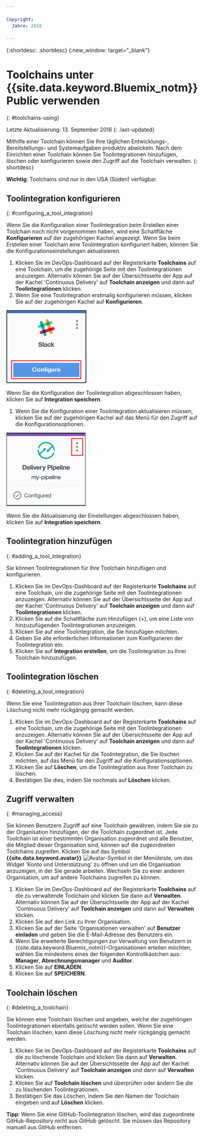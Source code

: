 ```yaml
---

Copyright:
  Jahre: 2016

---
```


{:shortdesc: .shortdesc}
{:new_window: target="_blank"}

# Toolchains unter {{site.data.keyword.Bluemix_notm}} Public verwenden
{: #toolchains-using}

Letzte Aktualisierung: 13. September 2016
{: .last-updated}

Mithilfe einer Toolchain können Sie Ihre täglichen Entwicklungs-, Bereitstellungs- und Systemaufgaben produktiv abwickeln. Nach dem Einrichten einer Toolchain können Sie Toolintegrationen hinzufügen, löschen oder konfigurieren sowie den Zugriff auf die Toolchain verwalten.
{: shortdesc}

**Wichtig**: Toolchains sind nur in den USA (Süden) verfügbar. 

## Toolintegration konfigurieren
{: #configuring_a_tool_integration}

Wenn Sie die Konfiguration einer Toolintegration beim Erstellen einer Toolchain noch nicht vorgenommen haben, wird eine Schaltfläche **Konfigurieren** auf der zugehörigen Kachel angezeigt. Wenn Sie beim Erstellen einer Toolchain eine Toolintegration konfiguriert haben, können Sie die Konfigurationseinstellungen aktualisieren. 

1. Klicken Sie im DevOps-Dashboard auf der Registerkarte **Toolchains** auf eine Toolchain, um die zugehörige Seite mit den Toolintegrationen anzuzeigen. Alternativ können Sie auf der Übersichtsseite der App auf der Kachel 'Continuous Delivery' auf **Toolchain anzeigen** und dann auf **Toolintegrationen** klicken.
1. Wenn Sie eine Toolintegration erstmalig konfigurieren müssen, klicken Sie auf der zugehörigen Kachel auf **Konfigurieren**.

  ![Schaltfläche 'Konfigurieren'](images/toolchain_tile_configure.png)

 Wenn Sie die Konfiguration der Toolintegration abgeschlossen haben, klicken Sie auf **Integration speichern**.
 
1. Wenn Sie die Konfiguration einer Toolintegration aktualisieren müssen, klicken Sie auf der zugehörigen Kachel auf das Menü für den Zugriff auf die Konfigurationsoptionen.

  ![Konfigurationsmenü](images/toolchain_tile_menu.png)
 
 Wenn Sie die Aktualisierung der Einstellungen abgeschlossen haben, klicken Sie auf **Integration speichern**.

## Toolintegration hinzufügen
{: #adding_a_tool_integration}

Sie können Toolintegrationen für Ihre Toolchain hinzufügen und konfigurieren.

1. Klicken Sie im DevOps-Dashboard auf der Registerkarte **Toolchains** auf eine Toolchain, um die zugehörige Seite mit den Toolintegrationen anzuzeigen. Alternativ können Sie auf der Übersichtsseite der App auf der Kachel 'Continuous Delivery' auf **Toolchain anzeigen** und dann auf **Toolintegrationen** klicken.
1. Klicken Sie auf die Schaltfläche zum Hinzufügen (+), um eine Liste von hinzuzufügenden Toolintegrationen anzuzeigen.
1. Klicken Sie auf eine Toolintegration, die Sie hinzufügen möchten.
1. Geben Sie alle erforderlichen Informationen zum Konfigurieren der Toolintegration ein. 
1. Klicken Sie auf **Integration erstellen**, um die Toolintegration zu Ihrer Toolchain hinzuzufügen.

## Toolintegration löschen
{: #deleting_a_tool_integration}

Wenn Sie eine Toolintegration aus Ihrer Toolchain löschen, kann diese Löschung nicht mehr rückgängig gemacht werden.  

1. Klicken Sie im DevOps-Dashboard auf der Registerkarte **Toolchains** auf eine Toolchain, um die zugehörige Seite mit den Toolintegrationen anzuzeigen. Alternativ können Sie auf der Übersichtsseite der App auf der Kachel 'Continuous Delivery' auf **Toolchain anzeigen** und dann auf **Toolintegrationen** klicken.
1. Klicken Sie auf der Kachel für die Toolintegration, die Sie löschen möchten, auf das Menü für den Zugriff auf die Konfigurationsoptionen.
1. Klicken Sie auf **Löschen**, um die Toolintegration aus Ihrer Toolchain zu löschen.
1. Bestätigen Sie dies, indem Sie nochmals auf **Löschen** klicken.   

## Zugriff verwalten
{: #managing_access}

Sie können Benutzern Zugriff auf eine Toolchain gewähren, indem Sie sie zu der Organisation hinzufügen, der die Toolchain zugeordnet ist. Jede Toolchain ist einer bestimmten Organisation zugeordnet und alle Benutzer, die Mitglied dieser Organisation sind, können auf die zugeordneten Toolchains zugreifen. Klicken Sie auf das Symbol **{{site.data.keyword.avatar}}** ![Avatar-Symbol](../icons/i-avatar-icon.svg) in der Menüleiste, um das Widget 'Konto und Unterstützung' zu öffnen und um die Organisation anzuzeigen, in der Sie gerade arbeiten. Wechseln Sie zu einer anderen Organisation, um auf andere Toolchains zugreifen zu können. 

<!--CA: Commenting out the content on authentication for Interconnect since it applies to GitHub Enterprise. This content can be exposed again when GHE is supported for the Dedicated Beta 2.-->

<!--You have three authentication options for your Bluemix dedicated environment: LDAP, SAML, or Web ID. 

**Important:** For this beta, Web ID authentication requires additional user management on GitHub Enterprise.

If you use LDAP or SAML authentication in your Bluemix dedicated environment, when you add users to your Bluemix org and spaces, the users can log in to GitHub Enterprise by using their Bluemix ID and password, and accounts are created for them. When you add users to your Bluemix org and spaces, they are not automatically added to the GitHub Enterprise repo. Someone who has admin privileges for the repo must add them.  

If you use Web ID authentication, when you add users to your Bluemix org and spaces, a GitHub Enterprise site administrator must set up a GitHub Enterprise account for those users. Alternatively, new users can create a toolchain, in which case a GitHub Enterprise account is created for them. However, if those users want to access repos that are associated with toolchains besides their own, they must be granted access to those repos.

To add a user: -->

1. Klicken Sie im DevOps-Dashboard auf der Registerkarte **Toolchains** auf die zu verwaltende Toolchain und klicken Sie dann auf **Verwalten**. Alternativ können Sie auf der Übersichtsseite der App auf der Kachel 'Continuous Delivery' auf **Toolchain anzeigen** und dann auf **Verwalten** klicken.  
1. Klicken Sie auf den Link zu Ihrer Organisation. 
1. Klicken Sie auf der Seite 'Organisationen verwalten' auf **Benutzer einladen** und geben Sie die E-Mail-Adresse des Benutzers ein.
1. Wenn Sie erweiterte Berechtigungen zur Verwaltung von Benutzern in {{site.data.keyword.Bluemix_notm}}-Organisationen erteilen möchten, wählen Sie mindestens eines der folgenden Kontrollkästchen aus: **Manager**, **Abrechnungsmanager** und **Auditor**. 
1. Klicken Sie auf **EINLADEN**.
1. Klicken Sie auf **SPEICHERN**.

## Toolchain löschen
{: #deleting_a_toolchain}

Sie können eine Toolchain löschen und angeben, welche der zugehörigen Toolintegrationen ebenfalls gelöscht werden sollen. Wenn Sie eine Toolchain löschen, kann diese Löschung nicht mehr rückgängig gemacht werden. 

1. Klicken Sie im DevOps-Dashboard auf der Registerkarte **Toolchains** auf die zu löschende Toolchain und klicken Sie dann auf **Verwalten**. Alternativ können Sie auf der Übersichtsseite der App auf der Kachel 'Continuous Delivery' auf **Toolchain anzeigen** und dann auf **Verwalten** klicken.
1. Klicken Sie auf **Toolchain löschen** und überprüfen oder ändern Sie die zu löschenden Toolintegrationen. 
1. Bestätigen Sie das Löschen, indem Sie den Namen der Toolchain eingeben und auf **Löschen** klicken.  

 **Tipp**: Wenn Sie eine GitHub-Toolintegration löschen, wird das zugeordnete GitHub-Repository nicht aus GitHub gelöscht. Sie müssen das Repository manuell aus GitHub entfernen.
